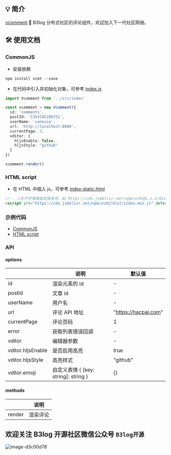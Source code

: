 ## 💡 简介

[vcomment](https://github.com/Vanessa219/vcomment) 🧵 B3log 分布式社区的评论组件，欢迎加入下一代社区网络。

## 🛠️ 使用文档

### CommonJS

* 安装依赖

```shell
npm install vcmt --save
```

* 在代码中引入并初始化对象，可参考 [index.js](https://github.com/Vanessa219/vcomment/blob/master/demo/index.js)

```ts
import Vcomment from '../src/index'

const vcomment = new Vcomment({
  id: 'comments',
  postId: '1353745196751',
  userName: 'vanessa',
  url: 'http://localhost:8080',
  currentPage: 3,
  vditor: {
    hljsEnable: false,
    hljsStyle: "github"
  }
})

vcomment.render()
```

### HTML script

* 在 HTML 中插入 js，可参考 [index-static.html](https://github.com/Vanessa219/vcomment/blob/master/demo/index-static.html)

```html
<!-- ⚠️生产环境请指定版本号，如 https://cdn.jsdelivr.net/npm/vcmt@x.x.x/dist... -->
<script src="https://cdn.jsdelivr.net/npm/vcmt/dist/index.min.js" defer></script>
```

### 示例代码

* [CommonJS](https://github.com/Vanessa219/vcomment/blob/master/demo/index.js)
* [HTML script](https://github.com/Vanessa219/vcomment/blob/master/demo/index-static.html)

### API

#### options

| |说明|	默认值|
|---|---|---|
| id| 渲染元素的 id |-|
| postId| 文章 id |-|
| userName| 用户名 |-|
| url| 评论 API 地址 |"https://hacpai.com"|
| currentPage| 评论页码|1|
| error| 获取列表错误回调|-|
|vditor|编辑器参数|-|
|vditor.hljsEnable|是否启用高亮|true|
|vditor.hljsStyle|高亮样式|"github"|
|vditor.emoji|自定义表情 { [key: string]: string }|{}|

#### methods

| |说明|
|---|---|
|render|渲染评论|

## 欢迎关注 B3log 开源社区微信公众号 `B3log开源`

![image-d3c00d78](https://user-images.githubusercontent.com/873584/71566370-0d312c00-2af2-11ea-8ea1-0d45d6f0db20.png)
